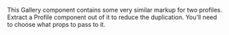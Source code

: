 This Gallery component contains some very similar markup for two profiles. Extract a Profile component out of it to reduce the duplication. You’ll need to choose what props to pass to it.
